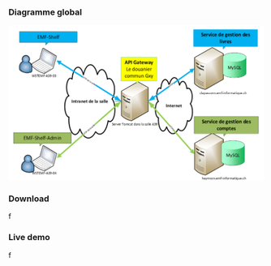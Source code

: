 ### Diagramme global

![](/assets/images/architecture_globale.png)

### Download

f

### Live demo

f
